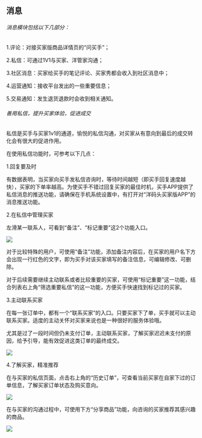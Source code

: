 ## 消息

###### 消息模块包括以下几部分：

1.评论：对接买家版商品详情页的“问买手”；

2.私信：可通过1V1与买家、洋管家沟通；

3.社区消息：买家给买手的笔记评论、买家秀都会收入到社区消息中；

4.运营通知：接收平台发出的一些重要信息；

5.交易通知：发生退货退款时会收到相关通知。



###### 善用私信，提升买家体验，促进成交

私信是买手与买家1v1的通道，愉悦的私信沟通，对买家从有意向到最后的成交转化会有很大的促进作用。  
  


在使用私信功能时，可参考以下几点：

1.回复要及时

有数据表明，当买家向买手发私信咨询时，等待时间越短（即买手回复速度越快），买家的下单率越高。为使买手不错过回复买家的最佳时机，买手APP提供了私信消息的推送功能，请确保在手机系统设置中，有打开对“洋码头买家版APP”的消息推送功能。



2.在私信中管理买家

左滑某一联系人，可看到“备注”、“标记重要”这2个功能入口。

![](叔叔最好啦叔叔帮我传一下吧.fld/image048.gif)

对于比较特殊的用户，可使用“备注”功能，添加备注内容后，在买家的用户名下方会出现一行红色的文字，即为买手对该买家填写的备注信息，可编辑修改、可删除。

对于后续需要继续主动联系或者比较重要的买家，可使用“标记重要”这一功能，结合列表右上角“筛选重要私信”的这一功能，方便买手快速找到标记过的买家。





3.主动联系买家

在每一张订单中，都有一个“联系买家”的入口。只要买家下了单，买手就可以主动联系买家。适度的主动关怀对买家来说也是一种很好的服务体验哦。

尤其是过了一段时间但仍未支付订单，主动联系买家，了解买家迟迟未支付的原因，给予引导，能有效促进这类订单的最终成交。



![](叔叔最好啦叔叔帮我传一下吧.fld/image049.gif)



4.了解买家，精准推荐

在与买家的私信页面，点击右上角的“历史订单”，可查看当前买家在自家下过的订单信息，了解买家订单状态及购买意向。

![](叔叔最好啦叔叔帮我传一下吧.fld/image051.gif)



在与买家的沟通过程中，可使用下方“分享商品”功能，向咨询的买家推荐其感兴趣的商品。

![](叔叔最好啦叔叔帮我传一下吧.fld/image053.gif)

